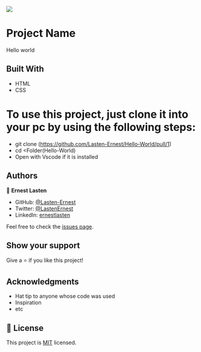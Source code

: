![](https://img.shields.io/badge/Microverse-blueviolet)

# Project Name

Hello world


## Built With

- HTML
- CSS

# To use this project, just clone it into your pc by using the following steps:
- git clone (https://github.com/Lasten-Ernest/Hello-World/pull/1)
- cd <Folder(Hello-World)
- Open with Vscode if it is installed

## Authors

👤 **Ernest Lasten**

- GitHub: [@Lasten-Ernest](https://github.com/Lasten-Ernest)
- Twitter: [@LastenErnest](https://twitter.com/LastenErnest)
- LinkedIn: [ernestlasten](https://linkedin.com/in/ernestlasten)

Feel free to check the [issues page](../../issues/).

## Show your support

Give a ⭐️ if you like this project!

## Acknowledgments

- Hat tip to anyone whose code was used
- Inspiration
- etc

## 📝 License

This project is [MIT](./MIT.md) licensed.
